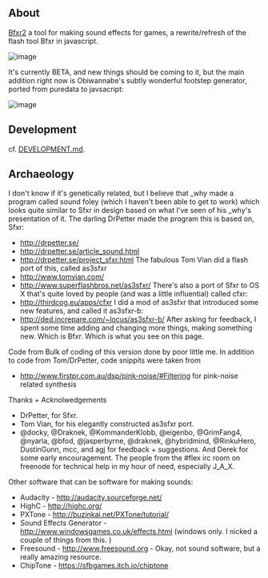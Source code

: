 ## About
[Bfxr2](https://www.bfxr.net/) a tool for making sound effects for games, a rewrite/refresh of the flash tool Bfxr in javascript.

![image](https://github.com/user-attachments/assets/1701bccc-82d6-47e1-881c-ec6ca228dc89)

It's currently BETA, and new things should be coming to it, but the main addition right now is Obiwannabe's subtly wonderful footstep generator, ported from puredata to javsacript:

![image](https://github.com/user-attachments/assets/1f338401-d2e4-4100-ad4d-471ad6e56f6f)

## Development
cf. [DEVELOPMENT.md](https://github.com/increpare/bfxr2/blob/master/DEVELOPMENT.md).

## Archaeology

I don't know if it's genetically related, but I believe that _why made a program called sound foley (which I haven't been able to get to work) which looks quite similar to Sfxr in design based on what I've seen of his _why's presentation of it.
The darling DrPetter made the program this is based on, Sfxr:

* http://drpetter.se/
* http://drpetter.se/article_sound.html
* http://drpetter.se/project_sfxr.html
The fabulous Tom Vian did a flash port of this, called as3sfxr
* http://www.tomvian.com/
* http://www.superflashbros.net/as3sfxr/
There's also a port of Sfxr to OS X that's quite loved by people (and was a little influential) called cfxr:
* http://thirdcog.eu/apps/cfxr
I did a mod of as3sfxr that introduced some new features, and called it as3sfxr-b:
* http://ded.increpare.com/~locus/as3sfxr-b/
After asking for feedback, I spent some time adding and changing more things, making something new. Which is Bfxr. Which is what you see on this page.

Code from
Bulk of coding of this version done by poor little me. In addition to code from Tom/DrPetter, code snippits were taken from

* http://www.firstpr.com.au/dsp/pink-noise/#Filtering for pink-noise related synthesis

Thanks + Acknolwedgements
* DrPetter, for Sfxr.
* Tom Vian, for his elegantly constructed as3sfxr port.
* @docky, @Draknek, @KommanderKlobb, @eigenbo, @GrimFang4, @nyarla, @bfod, @jasperbyrne, @draknek, @hybridmind, @RinkuHero, DustinGunn, mcc, and agj for feedback + suggestions. And Derek for some early encouragement.
The people from the #flex irc room on freenode for technical help in my hour of need, especially J_A_X.

Other software that can be software for making sounds:
* Audacity - http://audacity.sourceforge.net/
* HighC - http://highc.org/
* PXTone - http://buzinkai.net/PXTone/tutorial/
* Sound Effects Generator - http://www.windowsgames.co.uk/effects.html (windows only. I nicked a couple of things from this. )
* Freesound - http://www.freesound.org - Okay, not sound software, but a really amazing resource.
* ChipTone - https://sfbgames.itch.io/chiptone
